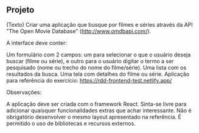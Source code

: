 ## Projeto

(Texto)
Criar uma aplicação que busque por filmes e séries através da API "The Open Movie Database" (http://www.omdbapi.com/).

A interface deve conter:

Um formulário com 2 campos: um para selecionar o que o usuário deseja buscar (filme ou série), e outro para o usuário digitar o termo a ser pesquisado (nome ou trecho do nome do filme/série).
Uma lista com os resultados da busca.
Uma tela com detalhes do filme ou série.
Aplicação para referência do exercício: https://rdd-frontend-test.netlify.app/

Observações:

A aplicação deve ser criada com o framework React.
Sinta-se livre para adicionar quaisquer funcionalidades extras que achar interessante.
Não é obrigatório desenvolver o mesmo layout apresentado na referência.
É permitido o uso de bibliotecas e recursos externos.

